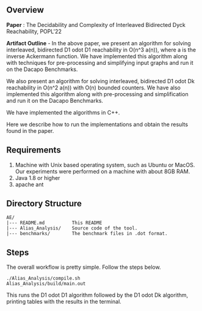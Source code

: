 


## Overview

**Paper** : The Decidability and Complexity of Interleaved Bidirected Dyck Reachability, POPL'22

**Artifact Outline** - In the above paper, we present an algorithm for solving interleaved, bidirected D1 odot D1 reachability in O(n^3 a(n)), where a is the inverse Ackermann function.
We have implemented this algorithm along with techniques for pre-processing and simplifying input graphs and run it on the Dacapo Benchmarks.

We also present an algorithm for solving interleaved, bidirected D1 odot Dk reachability in O(n^2 a(n)) with O(n) bounded counters.
We have also implemented this algorithm along with pre-processing and simplification and run it on the Dacapo Benchmarks.

We have implemented the algorithms in C++.

Here we describe how to run the implementations and obtain the results found in the paper.


## Requirements

1. Machine with Unix based operating system, such as Ubuntu or MacOS. Our experiments were performed on a machine with about 8GB RAM. 
2. Java 1.8 or higher
3. apache ant

## Directory Structure

```
AE/
|--- README.md			This README 
|--- Alias_Analysis/	Source code of the tool.
|--- benchmarks/		The benchmark files in .dot format.
```

## Steps

The overall workflow is pretty simple. Follow the steps below.


```
./Alias_Analysis/compile.sh
Alias_Analysis/build/main.out 
```

This runs the D1 odot D1 algorithm followed by the D1 odot Dk algorithm, printing tables with the results in the terminal. 